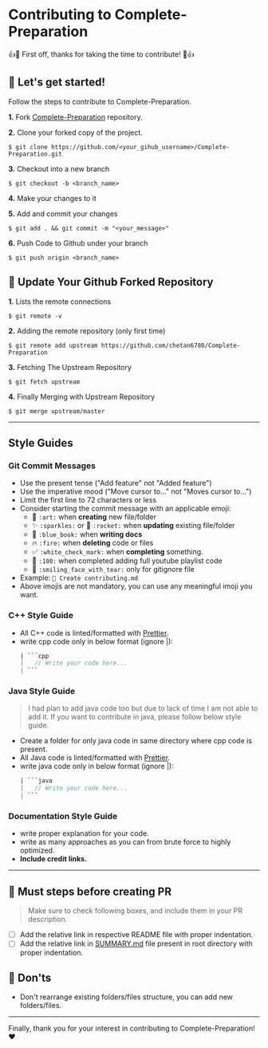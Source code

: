 # Contributing to Complete-Preparation

👍🎉 First off, thanks for taking the time to contribute! 🎉👍

## 🚀 Let's get started!

Follow the steps to contribute to Complete-Preparation.

**1.** Fork [Complete-Preparation](https://github.com/chetan6780/Complete-Preparation) repository.

**2.** Clone your forked copy of the project.

```
$ git clone https://github.com/<your_gihub_username>/Complete-Preparation.git
```

**3.** Checkout into a new branch

```
$ git checkout -b <branch_name>
```

**4.** Make your changes to it

**5.** Add and commit your changes

```
$ git add . && git commit -m "<your_message>"
```

**6.** Push Code to Github under your branch

```
$ git push origin <branch_name>
```

## 📌 Update Your Github Forked Repository

**1.** Lists the remote connections

```
$ git remote -v
```

**2.** Adding the remote repository (only first time)

```
$ git remote add upstream https://github.com/chetan6780/Complete-Preparation
```

**3.** Fetching The Upstream Repository

```
$ git fetch upstream
```

**4.** Finally Merging with Upstream Repository

```
$ git merge upstream/master
```

---

## Style Guides

### Git Commit Messages

-   Use the present tense ("Add feature" not "Added feature")
-   Use the imperative mood ("Move cursor to..." not "Moves cursor to...")
-   Limit the first line to 72 characters or less
-   Consider starting the commit message with an applicable emoji:
    -   🎨 `:art:` when **creating** new file/folder
    -   ✨ `:sparkles:` or 🚀 `:rocket:` when **updating** existing file/folder
    -   📘 `:blue_book:` when **writing docs**
    -   🔥 `:fire:` when **deleting** code or files
    -   ✅ `:white_check_mark:` when **completing** something.
    -   💯 `:100:` when completed adding full youtube playlist code
    -   🥲 `:smiling_face_with_tear:` only for gitignore file
-   Example: `🎨 Create contributing.md`
-   Above imojis are not mandatory, you can use any meaningful imoji you want.

### C++ Style Guide

-   All C++ code is linted/formatted with [Prettier](https://prettier.io/).
-   write cpp code only in below format (ignore |):
    ````coffee
    | ```cpp
    |   // Write your code here...
    | ```
    ````

### Java Style Guide

> I had plan to add java code too but due to lack of time I am not able to add it. If you want to contribute in java, please follow below style guide.

-   Create a folder for only java code in same directory where cpp code is present.
-   All Java code is linted/formatted with [Prettier](https://prettier.io/).
-   write java code only in below format (ignore |):
    ````coffee
    | ```java
    |   // Write your code here...
    | ```
    ````

### Documentation Style Guide

-   write proper explanation for your code.
-   write as many approaches as you can from brute force to highly optimized.
-   **Include credit links.**

---

## 📌 Must steps before creating PR

> Make sure to check following boxes, and include them in your PR description.

-   [ ] Add the relative link in respective README file with proper indentation.
-   [ ] Add the relative link in [SUMMARY.md](./SUMMARY.md) file present in root directory with proper indentation.

## 🚫 Don'ts

-   Don't rearrange existing folders/files structure, you can add new folders/files.

---

Finally, thank you for your interest in contributing to Complete-Preparation! ❤️
